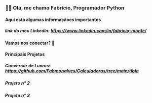 ### 🙋‍♂️ Olá, me chamo Fabricio, Programador Python

#### Aqui está algumas informaçãoes importantes

##### link do meu Linkedin: https://www.linkedin.com/in/fabricio-monte/
#### Vamos nos conectar? 🤝

#### Principais Projetos

##### Conversor de Lucros: https://github.com/Fabmonalves/Calculadoras/tree/main/tibia
##### Projeto n° 2
##### Projeto n° 3

